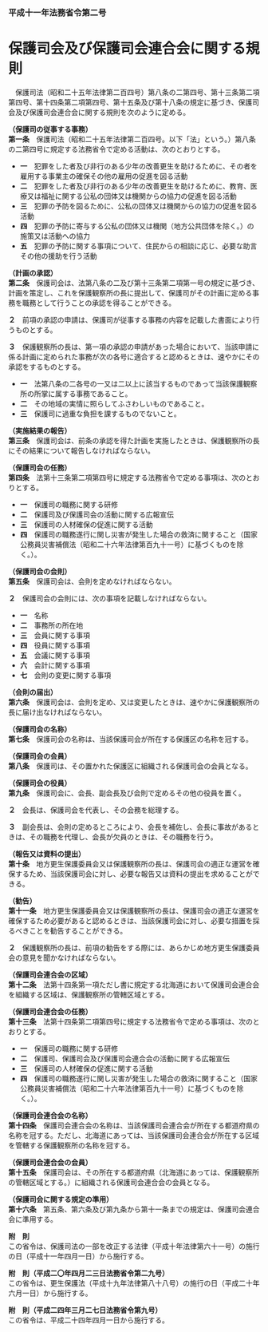 ### 平成十一年法務省令第二号  
# 保護司会及び保護司会連合会に関する規則  
　保護司法（昭和二十五年法律第二百四号）第八条の二第四号、第十三条第二項第四号、第十四条第二項第四号、第十五条及び第十八条の規定に基づき、保護司会及び保護司会連合会に関する規則を次のように定める。  
  
**（保護司の従事する事務）**  
**第一条**　保護司法（昭和二十五年法律第二百四号。以下「法」という。）第八条の二第四号に規定する法務省令で定める活動は、次のとおりとする。  
* **一**　犯罪をした者及び非行のある少年の改善更生を助けるために、その者を雇用する事業主の確保その他の雇用の促進を図る活動  
* **二**　犯罪をした者及び非行のある少年の改善更生を助けるために、教育、医療又は福祉に関する公私の団体又は機関からの協力の促進を図る活動  
* **三**　犯罪の予防を図るために、公私の団体又は機関からの協力の促進を図る活動  
* **四**　犯罪の予防に寄与する公私の団体又は機関（地方公共団体を除く。）の施策又は活動への協力  
* **五**　犯罪の予防に関する事項について、住民からの相談に応じ、必要な助言その他の援助を行う活動  
  
**（計画の承認）**  
**第二条**　保護司会は、法第八条の二及び第十三条第二項第一号の規定に基づき、計画を策定し、これを保護観察所の長に提出して、保護司がその計画に定める事務を職務として行うことの承認を得ることができる。  
  
**２**　前項の承認の申請は、保護司が従事する事務の内容を記載した書面により行うものとする。  
  
**３**　保護観察所の長は、第一項の承認の申請があった場合において、当該申請に係る計画に定められた事務が次の各号に適合すると認めるときは、速やかにその承認をするものとする。  
* **一**　法第八条の二各号の一又は二以上に該当するものであって当該保護観察所の所掌に属する事務であること。  
* **二**　その地域の実情に照らしてふさわしいものであること。  
* **三**　保護司に過重な負担を課するものでないこと。  
  
**（実施結果の報告）**  
**第三条**　保護司会は、前条の承認を得た計画を実施したときは、保護観察所の長にその結果について報告しなければならない。  
  
**（保護司会の任務）**  
**第四条**　法第十三条第二項第四号に規定する法務省令で定める事項は、次のとおりとする。  
* **一**　保護司の職務に関する研修  
* **二**　保護司及び保護司会の活動に関する広報宣伝  
* **三**　保護司の人材確保の促進に関する活動  
* **四**　保護司の職務遂行に関し災害が発生した場合の救済に関すること（国家公務員災害補償法（昭和二十六年法律第百九十一号）に基づくものを除く。）。  
  
**（保護司会の会則）**  
**第五条**　保護司会は、会則を定めなければならない。  
  
**２**　保護司会の会則には、次の事項を記載しなければならない。  
* **一**　名称  
* **二**　事務所の所在地  
* **三**　会員に関する事項  
* **四**　役員に関する事項  
* **五**　会議に関する事項  
* **六**　会計に関する事項  
* **七**　会則の変更に関する事項  
  
**（会則の届出）**  
**第六条**　保護司会は、会則を定め、又は変更したときは、速やかに保護観察所の長に届け出なければならない。  
  
**（保護司会の名称）**  
**第七条**　保護司会の名称は、当該保護司会が所在する保護区の名称を冠する。  
  
**（保護司会の会員）**  
**第八条**　保護司は、その置かれた保護区に組織される保護司会の会員となる。  
  
**（保護司会の役員）**  
**第九条**　保護司会に、会長、副会長及び会則で定めるその他の役員を置く。  
  
**２**　会長は、保護司会を代表し、その会務を総理する。  
  
**３**　副会長は、会則の定めるところにより、会長を補佐し、会長に事故があるときは、その職務を代理し、会長が欠員のときは、その職務を行う。  
  
**（報告又は資料の提出）**  
**第十条**　地方更生保護委員会又は保護観察所の長は、保護司会の適正な運営を確保するため、当該保護司会に対し、必要な報告又は資料の提出を求めることができる。  
  
**（勧告）**  
**第十一条**　地方更生保護委員会又は保護観察所の長は、保護司会の適正な運営を確保するため必要があると認めるときは、当該保護司会に対し、必要な措置を採るべきことを勧告することができる。  
  
**２**　保護観察所の長は、前項の勧告をする際には、あらかじめ地方更生保護委員会の意見を聞かなければならない。  
  
**（保護司会連合会の区域）**  
**第十二条**　法第十四条第一項ただし書に規定する北海道において保護司会連合会を組織する区域は、保護観察所の管轄区域とする。  
  
**（保護司会連合会の任務）**  
**第十三条**　法第十四条第二項第四号に規定する法務省令で定める事項は、次のとおりとする。  
* **一**　保護司の職務に関する研修  
* **二**　保護司、保護司会及び保護司会連合会の活動に関する広報宣伝  
* **三**　保護司の人材確保の促進に関する活動  
* **四**　保護司の職務遂行に関し災害が発生した場合の救済に関すること（国家公務員災害補償法（昭和二十六年法律第百九十一号）に基づくものを除く。）。  
  
**（保護司会連合会の名称）**  
**第十四条**　保護司会連合会の名称は、当該保護司会連合会が所在する都道府県の名称を冠する。ただし、北海道にあっては、当該保護司会連合会が所在する区域を管轄する保護観察所の名称を冠する。  
  
**（保護司会連合会の会員）**  
**第十五条**　保護司会は、その所在する都道府県（北海道にあっては、保護観察所の管轄区域とする。）に組織される保護司会連合会の会員となる。  
  
**（保護司会に関する規定の準用）**  
**第十六条**　第五条、第六条及び第九条から第十一条までの規定は、保護司会連合会に準用する。  
  
**附　則**  
この省令は、保護司法の一部を改正する法律（平成十年法律第六十一号）の施行の日（平成十一年四月一日）から施行する。  
  
**附　則（平成二〇年四月二三日法務省令第二九号）**  
この省令は、更生保護法（平成十九年法律第八十八号）の施行の日（平成二十年六月一日）から施行する。  
  
**附　則（平成二四年三月二七日法務省令第九号）**  
この省令は、平成二十四年四月一日から施行する。  
  
